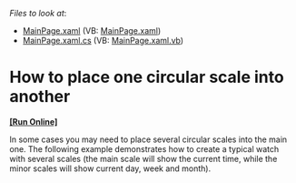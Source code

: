 <!-- default file list -->
*Files to look at*:

* [MainPage.xaml](./CS/ScaleLayoutSample/MainPage.xaml) (VB: [MainPage.xaml](./VB/ScaleLayoutSample/MainPage.xaml))
* [MainPage.xaml.cs](./CS/ScaleLayoutSample/MainPage.xaml.cs) (VB: [MainPage.xaml.vb](./VB/ScaleLayoutSample/MainPage.xaml.vb))
<!-- default file list end -->
# How to place one circular scale into another
<!-- run online -->
**[[Run Online]](https://codecentral.devexpress.com/e3353)**
<!-- run online end -->


<p>In some cases you may need to place several circular scales into the main one.  The following example demonstrates how to create a typical watch with several scales (the main scale will show the current time, while the minor scales will show  current day, week and month).</p><p><br />
</p>

<br/>


